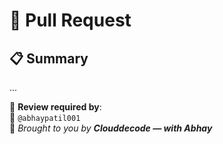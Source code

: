# 🚀 Pull Request

## 📋 Summary
<!-- Describe what your PR does -->

...

🧠 **Review required by**:  
👤 `@abhaypatil001`  
🧱 _Brought to you by **Clouddecode — with Abhay**_
